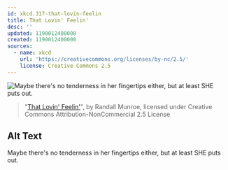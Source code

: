 ```yaml
---
id: xkcd.317-that-lovin-feelin
title: That Lovin' Feelin'
desc: ''
updated: 1190012400000
created: 1190012400000
sources:
  - name: xkcd
    url: 'https://creativecommons.org/licenses/by-nc/2.5/'
    license: Creative Commons 2.5
---
```

![Maybe there's no tenderness in her fingertips either, but at least SHE puts out.](https://imgs.xkcd.com/comics/that_lovin_feelin.png)
> "[That Lovin' Feelin'](https://xkcd.com/317/)", by Randall Munroe, licensed under Creative Commons Attribution-NonCommercial 2.5 License

## Alt Text
Maybe there's no tenderness in her fingertips either, but at least SHE puts out.
